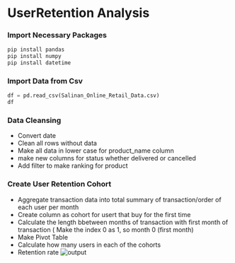 # UserRetention Analysis 

### Import Necessary Packages
```python
pip install pandas
pip install numpy
pip install datetime
```

### Import Data from Csv 
```python
df = pd.read_csv(Salinan_Online_Retail_Data.csv)
df
```

### Data Cleansing
- Convert date
- Clean all rows without data
- Make all data in lower case for product_name column
- make new columns for status whether delivered or cancelled
- Add filter to make ranking for product

### Create User Retention Cohort
  - Aggregate transaction data into total summary of transaction/order of each user per month
  - Create column as cohort for usert that buy for the first time
  - Calculate the length bbetween months of transaction with first month of transaction ( Make the index 0 as 1, so month 0 (first month)
  - Make Pivot Table
  - Calculate how many users in each of the cohorts
  - Retention rate
    ![output](https://github.com/wildanzzam/User-Retention-Analysis/assets/141975092/bb5b2931-c7f9-47c2-903d-e5598ed612d9)
